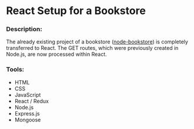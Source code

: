 # React Setup for a Bookstore

### Description:

The already existing project of a bookstore ([node-bookstore](https://github.com/felixwurst/node-bookstore)) is completely transferred to React. The GET routes, which were previously created in Node.js, are now processed within React.

### Tools:

-   HTML
-   CSS
-   JavaScript
-   React / Redux
-   Node.js
-   Express.js
-   Mongoose
